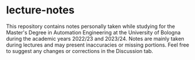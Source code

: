 # lecture-notes
This repository contains notes personally taken while studying for the Master's Degree in Automation Engineering at the University of Bologna during the academic years 2022/23 and 2023/24. 
Notes are mainly taken during lectures and may present inaccuracies or missing portions. Feel free to suggest any changes or corrections in the Discussion tab.
